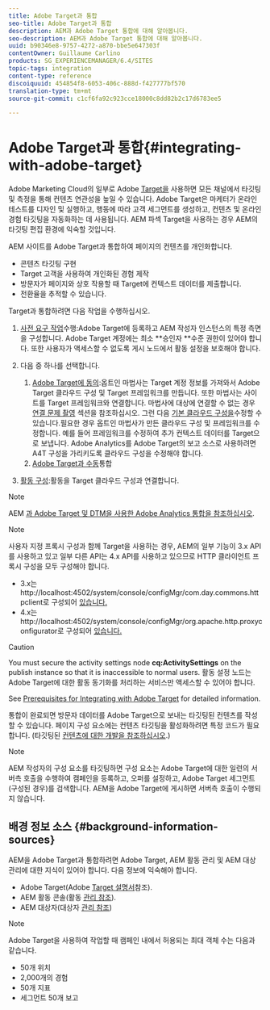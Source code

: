 ```yaml
---
title: Adobe Target과 통합
seo-title: Adobe Target과 통합
description: AEM과 Adobe Target 통합에 대해 알아봅니다.
seo-description: AEM과 Adobe Target 통합에 대해 알아봅니다.
uuid: b90346e8-9757-4272-a870-bbe5e647303f
contentOwner: Guillaume Carlino
products: SG_EXPERIENCEMANAGER/6.4/SITES
topic-tags: integration
content-type: reference
discoiquuid: 454854f8-6053-406c-888d-f427777bf570
translation-type: tm+mt
source-git-commit: c1cf6fa92c923cce18000c8dd82b2c17d6783ee5

---
```



# Adobe Target과 통합{#integrating-with-adobe-target}

Adobe Marketing Cloud의 일부로 Adobe [Target을](http://www.adobe.com/ro/solutions/testing-targeting/testandtarget.html) 사용하면 모든 채널에서 타깃팅 및 측정을 통해 컨텐츠 연관성을 높일 수 있습니다. Adobe Target은 마케터가 온라인 테스트를 디자인 및 실행하고, 행동에 따라 고객 세그먼트를 생성하고, 컨텐츠 및 온라인 경험 타깃팅을 자동화하는 데 사용됩니다. AEM 파섹 Target을 사용하는 경우 AEM의 타깃팅 편집 환경에 익숙할 것입니다.

AEM 사이트를 Adobe Target과 통합하여 페이지의 컨텐츠를 개인화합니다.

* 콘텐츠 타깃팅 구현
* Target 고객을 사용하여 개인화된 경험 제작
* 방문자가 페이지와 상호 작용할 때 Target에 컨텍스트 데이터를 제출합니다.
* 전환율을 추적할 수 있습니다.

Target과 통합하려면 다음 작업을 수행하십시오.

1. [사전 요구 작업](/help/sites-administering/target-requirements.md)수행:Adobe Target에 등록하고 AEM 작성자 인스턴스의 특정 측면을 구성합니다. Adobe Target 계정에는 최소 **승인자 **수준 권한이 있어야 합니다. 또한 사용자가 액세스할 수 없도록 게시 노드에서 활동 설정을 보호해야 합니다.

1. 다음 중 하나를 선택합니다.

   1. [Adobe Target에 동의](/help/sites-administering/opt-in.md):옵트인 마법사는 Target 계정 정보를 가져와서 Adobe Target 클라우드 구성 및 Target 프레임워크를 만듭니다. 또한 마법사는 사이트를 Target 프레임워크와 연결합니다. 마법사에 대상에 연결할 수 없는 경우 [연결 문제 촬영](/help/sites-administering/target-configuring.md#troubleshooting-target-connection-problems) 섹션을 참조하십시오. 그런 다음 [기본 클라우드 구성을](/help/sites-administering/target-configuring.md#modifying-the-opt-in-wizard-configurations)수정할 수 있습니다.필요한 경우 옵트인 마법사가 만든 클라우드 구성 및 프레임워크를 수정합니다. 예를 들어 프레임워크를 수정하여 추가 컨텍스트 데이터를 Target으로 보냅니다. Adobe Analytics를 Adobe Target의 보고 소스로 사용하려면 A4T 구성을 가리키도록 클라우드 구성을 수정해야 합니다.
   1. [Adobe Target과 수동](/help/sites-administering/target-configuring.md#manually-integrating-with-adobe-target)통합

1. [활동 구성](/help/sites-authoring/activitylib.md):활동을 Target 클라우드 구성과 연결합니다.

>[!NOTE]
>
>AEM [과 Adobe Target 및 DTM을 사용한 Adobe Analytics 통합을 참조하십시오](https://helpx.adobe.com/experience-manager/using/integrate-digital-marketing-solutions.html).

>[!NOTE]
>
>사용자 지정 프록시 구성과 함께 Target을 사용하는 경우, AEM의 일부 기능이 3.x API를 사용하고 있고 일부 다른 API는 4.x API를 사용하고 있으므로 HTTP 클라이언트 프록시 구성을 모두 구성해야 합니다.
>
>* 3.x는 http://localhost:4502/system/console/configMgr/com.day.commons.httpclient로 구성되어 [있습니다.](http://localhost:4502/system/console/configMgr/com.day.commons.httpclient)
>* 4.x는 http://localhost:4502/system/console/configMgr/org.apache.http.proxyconfigurator로 구성되어 [있습니다.](http://localhost:4502/system/console/configMgr/org.apache.http.proxyconfigurator)
>



>[!CAUTION]
>
>You must secure the activity settings node **cq:ActivitySettings** on the publish instance so that it is inaccessible to normal users. 활동 설정 노드는 Adobe Target에 대한 활동 동기화를 처리하는 서비스만 액세스할 수 있어야 합니다.
>
>See [Prerequisites for Integrating with Adobe Target](/help/sites-administering/target-requirements.md#securing-the-activity-settings-node) for detailed information.

통합이 완료되면 방문자 데이터를 Adobe Target으로 보내는 타깃팅된 컨텐츠를 [](/help/sites-authoring/content-targeting-touch.md) 작성할 수 있습니다. 페이지 구성 요소에는 컨텐츠 타깃팅을 활성화하려면 특정 코드가 필요합니다. (타깃팅된 [컨텐츠에 대한 개발을 참조하십시오](/help/sites-developing/target.md).)

>[!NOTE]
>
>AEM 작성자의 구성 요소를 타깃팅하면 구성 요소는 Adobe Target에 대한 일련의 서버측 호출을 수행하여 캠페인을 등록하고, 오퍼를 설정하고, Adobe Target 세그먼트(구성된 경우)를 검색합니다. AEM을 Adobe Target에 게시하면 서버측 호출이 수행되지 않습니다.

## 배경 정보 소스 {#background-information-sources}

AEM을 Adobe Target과 통합하려면 Adobe Target, AEM 활동 관리 및 AEM 대상 관리에 대한 지식이 있어야 합니다. 다음 정보에 익숙해야 합니다.

* Adobe Target(Adobe [Target 설명서](https://marketing.adobe.com/resources/help/en_US/target/)참조).
* AEM 활동 콘솔(활동 [관리 참조](/help/sites-authoring/activitylib.md)).
* AEM 대상자(대상자 [관리 참조](/help/sites-authoring/managing-audiences.md))

>[!NOTE]
>
>Adobe Target을 사용하여 작업할 때 캠페인 내에서 허용되는 최대 객체 수는 다음과 같습니다.
>
>* 50개 위치
>* 2,000개의 경험
>* 50개 지표
>* 세그먼트 50개 보고
>



